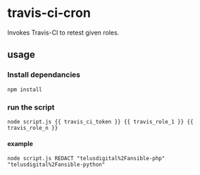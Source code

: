 # travis-ci-cron
Invokes Travis-CI to retest given roles.

## usage
### Install dependancies
```
npm install
```

### run the script
```
node script.js {{ travis_ci_token }} {{ travis_role_1 }} {{ travis_role_n }}
```
#### example
```
node script.js REDACT "telusdigital%2Fansible-php" "telusdigital%2Fansible-python"
```
